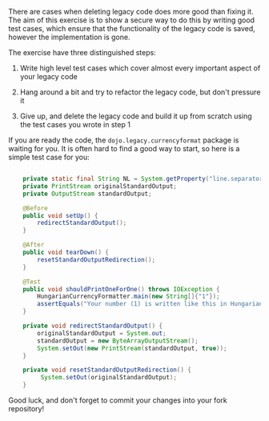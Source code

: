 There are cases when deleting legacy code does more good than fixing it. The aim of this exercise is to show a secure way to do this by writing good test cases, which ensure that the functionality of the legacy code is saved, however the implementation is gone.

The exercise have three distinguished steps:

1. Write high level test cases which cover almost every important aspect of your legacy code

2. Hang around a bit and try to refactor the legacy code, but don't pressure it

3. Give up, and delete the legacy code and build it up from scratch using the test cases you wrote in step 1


If you are ready the code, the `dojo.legacy.currencyformat` package is waiting for you. It is often hard to find a good way to start, so here is a simple test case for you:

```java

    private static final String NL = System.getProperty("line.separator");
    private PrintStream originalStandardOutput;
    private OutputStream standardOutput;

    @Before
    public void setUp() {
        redirectStandardOutput();
    }

    @After
    public void tearDown() {
        resetStandardOutputRedirection();
    }

    @Test
    public void shouldPrintOneForOne() throws IOException {
        HungarianCurrencyFormatter.main(new String[]{"1"});
        assertEquals("Your number (1) is written like this in Hungarian: \"1\"" + NL, standardOutput.toString());
    }

    private void redirectStandardOutput() {
        originalStandardOutput = System.out;
        standardOutput = new ByteArrayOutputStream();
        System.setOut(new PrintStream(standardOutput, true));
    }

    private void resetStandardOutputRedirection() {
         System.setOut(originalStandardOutput);
    }
```

Good luck, and don't forget to commit your changes into your fork repository!